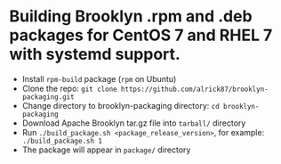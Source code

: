 # Building Brooklyn .rpm and .deb packages for CentOS 7 and RHEL 7 with systemd support.

* Install ```rpm-build``` package (```rpm``` on Ubuntu)
* Clone the repo: ```git clone https://github.com/alrick87/brooklyn-packaging.git```
* Change directory to brooklyn-packaging directory: ```cd brooklyn-packaging```
* Download Apache Brooklyn tar.gz file into ```tarball/``` directory
* Run ```./build_package.sh <package_release_version>```, for example: ``` ./build_package.sh 1```
* The package will appear in ```package/``` directory

